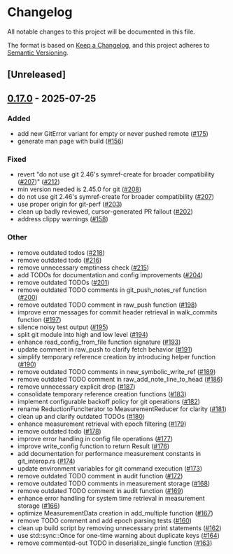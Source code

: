# Changelog

All notable changes to this project will be documented in this file.

The format is based on [Keep a Changelog](https://keepachangelog.com/en/1.0.0/),
and this project adheres to [Semantic Versioning](https://semver.org/spec/v2.0.0.html).

## [Unreleased]

## [0.17.0](https://github.com/kaihowl/git-perf/compare/git-perf-v0.16.0...git-perf-v0.17.0) - 2025-07-25

### Added

- add new GitError variant for empty or never pushed remote ([#175](https://github.com/kaihowl/git-perf/pull/175))
- generate man page with build ([#156](https://github.com/kaihowl/git-perf/pull/156))

### Fixed

- revert "do not use git 2.46's symref-create for broader compatibility ([#207](https://github.com/kaihowl/git-perf/pull/207))" ([#212](https://github.com/kaihowl/git-perf/pull/212))
- min version needed is 2.45.0 for git ([#208](https://github.com/kaihowl/git-perf/pull/208))
- do not use git 2.46's symref-create for broader compatibility ([#207](https://github.com/kaihowl/git-perf/pull/207))
- use proper origin for git-perf ([#203](https://github.com/kaihowl/git-perf/pull/203))
- clean up badly reviewed, cursor-generated PR fallout ([#202](https://github.com/kaihowl/git-perf/pull/202))
- address clippy warnings ([#158](https://github.com/kaihowl/git-perf/pull/158))

### Other

- remove outdated todos ([#218](https://github.com/kaihowl/git-perf/pull/218))
- remove outdated todo ([#216](https://github.com/kaihowl/git-perf/pull/216))
- remove unnecessary emptiness check ([#215](https://github.com/kaihowl/git-perf/pull/215))
- add TODOs for documentation and config improvements ([#204](https://github.com/kaihowl/git-perf/pull/204))
- remove outdated TODOs ([#201](https://github.com/kaihowl/git-perf/pull/201))
- remove outdated TODO comments in git_push_notes_ref function ([#200](https://github.com/kaihowl/git-perf/pull/200))
- remove outdated TODO comment in raw_push function ([#198](https://github.com/kaihowl/git-perf/pull/198))
- improve error messages for commit header retrieval in walk_commits function ([#197](https://github.com/kaihowl/git-perf/pull/197))
- silence noisy test output ([#195](https://github.com/kaihowl/git-perf/pull/195))
- split git module into high and low level ([#194](https://github.com/kaihowl/git-perf/pull/194))
- enhance read_config_from_file function signature ([#193](https://github.com/kaihowl/git-perf/pull/193))
- update comment in raw_push to clarify fetch behavior ([#191](https://github.com/kaihowl/git-perf/pull/191))
- simplify temporary reference creation by introducing helper function ([#190](https://github.com/kaihowl/git-perf/pull/190))
- remove outdated TODO comments in new_symbolic_write_ref ([#189](https://github.com/kaihowl/git-perf/pull/189))
- remove outdated TODO comment in raw_add_note_line_to_head ([#186](https://github.com/kaihowl/git-perf/pull/186))
- remove unnecessary explicit drop ([#187](https://github.com/kaihowl/git-perf/pull/187))
- consolidate temporary reference creation functions ([#183](https://github.com/kaihowl/git-perf/pull/183))
- implement configurable backoff policy for git operations ([#182](https://github.com/kaihowl/git-perf/pull/182))
- rename ReductionFuncIterator to MeasurementReducer for clarity ([#181](https://github.com/kaihowl/git-perf/pull/181))
- clean up and clarify outdated TODOs ([#180](https://github.com/kaihowl/git-perf/pull/180))
- enhance measurement retrieval with epoch filtering ([#179](https://github.com/kaihowl/git-perf/pull/179))
- remove outdated todo ([#178](https://github.com/kaihowl/git-perf/pull/178))
- improve error handling in config file operations ([#177](https://github.com/kaihowl/git-perf/pull/177))
- improve write_config function to return Result ([#176](https://github.com/kaihowl/git-perf/pull/176))
- add documentation for performance measurement constants in git_interop.rs ([#174](https://github.com/kaihowl/git-perf/pull/174))
- update environment variables for git command execution ([#173](https://github.com/kaihowl/git-perf/pull/173))
- remove outdated TODO comment in audit function ([#172](https://github.com/kaihowl/git-perf/pull/172))
- remove outdated TODO comments in measurement storage ([#168](https://github.com/kaihowl/git-perf/pull/168))
- remove outdated TODO comment in audit function ([#169](https://github.com/kaihowl/git-perf/pull/169))
- enhance error handling for system time retrieval in measurement storage ([#166](https://github.com/kaihowl/git-perf/pull/166))
- optimize MeasurementData creation in add_multiple function ([#167](https://github.com/kaihowl/git-perf/pull/167))
- remove TODO comment and add epoch parsing tests ([#160](https://github.com/kaihowl/git-perf/pull/160))
- clean up build script by removing unnecessary print statements ([#162](https://github.com/kaihowl/git-perf/pull/162))
- use std::sync::Once for one-time warning about duplicate keys ([#164](https://github.com/kaihowl/git-perf/pull/164))
- remove commented-out TODO in deserialize_single function ([#163](https://github.com/kaihowl/git-perf/pull/163))
